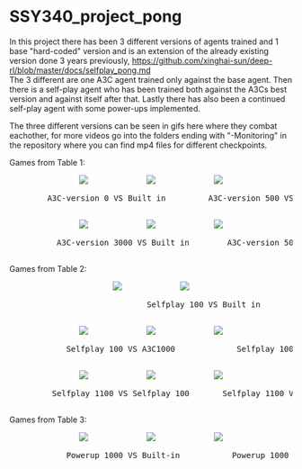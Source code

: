 # SSY340_project_pong
In this project there has been 3 different versions of agents trained and 1 base "hard-coded" version and is an extension of the already existing version done 3 years previously, https://github.com/xinghai-sun/deep-rl/blob/master/docs/selfplay_pong.md    
The 3 different are one A3C agent trained only against the base agent. Then there is a self-play agent who has been trained both against the A3Cs best version and against itself after that. Lastly there has also been a continued self-play agent with some power-ups implemented.  
  
The three different versions can be seen in gifs here where they combat eachother, for more videos go into the folders ending with "-Monitoring" in the repository where you can find mp4 files for different checkpoints.  

Games from Table 1:
<p align="center">
  <img src=gifs/A3C0-vs-builtin.gif hspace = "50">
  <img src=gifs/A3C500-vs-builtin.gif hspace = "50">
  <img src=gifs/A3C1000-vs-builtin.gif hspace = "50">
  <pre>
        A3C-version 0 VS Built in         A3C-version 500 VS Built in          A3C-version 1000 VS Built in
  </pre>
</p>
<p align="center">
  <img src=gifs/A3C3000-vs-builtin.gif hspace = "50">
  <img src=gifs/A3C5000-vs-builtin.gif hspace = "50">
  <img src=gifs/A3C9000-vs-builtin.gif hspace = "50">
  <pre>
          A3C-version 3000 VS Built in        A3C-version 5000 VS Built in        A3C-version 10000 VS Built in
  </pre>
</p>
  
  
Games from Table 2:
<p align="center">
  <img src=gifs/Selfplay100-vs-builtin.gif hspace = "50">
  <img src=gifs/Selfplay3000-vs-builtin.gif hspace = "50">
  <pre>
                             Selfplay 100 VS Built in            Selfplay 3000 VS Built in
  </pre>
</p>
<p align="center">
  <img src=gifs/Selfplay100-vs-A3C1000.gif hspace = "50">
  <img src=gifs/Selfplay100-vs-A3C5000.gif hspace = "50">
  <img src=gifs/Selfplay3000-vs-A3C10000.gif hspace = "50">
  <pre>
            Selfplay 100 VS A3C1000             Selfplay 100 VS A3C5000            Selfplay 3000 VS A3C10000
  </pre>
</p>
<p align="center">
  <img src=gifs/Selfplay1100-vs-selfplay100.gif hspace = "50">
  <img src=gifs/Selfplay1100-vs-selfplay1000.gif hspace = "50">
  <img src=gifs/Selfplay3000-vs-selfplay1000.gif hspace = "50">
  <pre>
         Selfplay 1100 VS Selfplay 100       Selfplay 1100 VS Selfplay 1000      Selfplay 3000 VS Selfplay 1000
  </pre>
</p>
  
  
Games from Table 3:
<p align="center">
  <img src=gifs/powerup1000-vs-builtin.gif hspace = "50">
  <img src=gifs/powerup1000-vs-A3C10000.gif hspace = "50">
  <img src=gifs/powerup1000-vs-selfplay3000.gif hspace = "50">
  <pre>
            Powerup 1000 VS Built-in           Powerup 1000 VS A3C10000            Powerup 1000 VS Selfplay 3000
  </pre>
</p>

